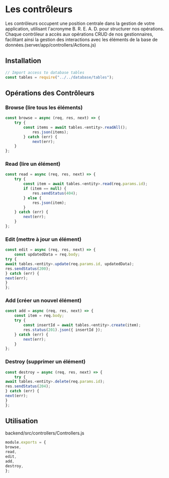 # Les contrôleurs

Les contrôleurs occupent une position centrale dans la gestion de votre application, utilisant l'acronyme B. R. E. A. D. pour structurer nos opérations. Chaque contrôleur a accès aux opérations CRUD de nos gestionnaires, facilitant ainsi la gestion des interactions avec les éléments de la base de données.(server/app/controllers/<item>Actions.js)

## Installation

```js
// Import access to database tables
const tables = require("../../database/tables");
```

## Opérations des Contrôleurs

### Browse (lire tous les éléments)

```js
const browse = async (req, res, next) => {
    try {
        const items = await tables.<entity>.readAll();
            res.json(items);
        } catch (err) {
            next(err);
    }
};
```

### Read (lire un élément)

```js
const read = async (req, res, next) => {
    try {
        const item = await tables.<entity>.read(req.params.id);
        if (item == null) {
            res.sendStatus(404);
        } else {
            res.json(item);
        }
    } catch (err) {
        next(err);
    }
};
```

### Edit (mettre à jour un élément)

```js
const edit = async (req, res, next) => {
    const updatedData = req.body;
try {
await tables.<entity>.update(req.params.id, updatedData);
res.sendStatus(200);
} catch (err) {
next(err);
}
};
```

### Add (créer un nouvel élément)

```js
const add = async (req, res, next) => {
    const item = req.body;
    try {
        const insertId = await tables.<entity>.create(item);
        res.status(201).json({ insertId });
    } catch (err) {
        next(err);
    }
};
```

### Destroy (supprimer un élément)

```js
const destroy = async (req, res, next) => {
    try {
await tables.<entity>.delete(req.params.id);
res.sendStatus(204);
} catch (err) {
next(err);
}
};
```

## Utilisation

backend/src/controllers/<item>Controllers.js

```js
module.exports = {
browse,
read,
edit,
add,
destroy,
};
```

